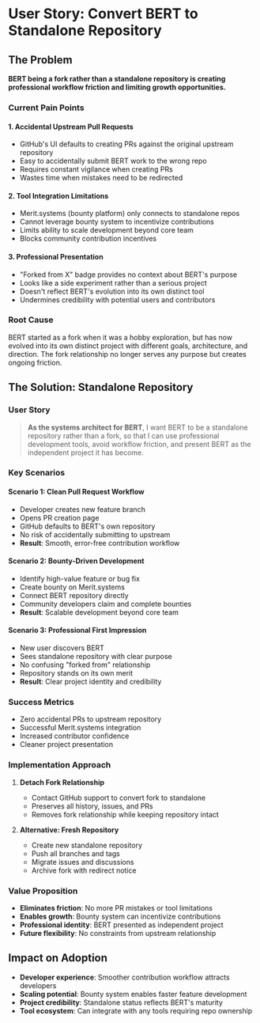 # User Story: Convert BERT to Standalone Repository

## The Problem

**BERT being a fork rather than a standalone repository is creating professional workflow friction and limiting growth opportunities.**

### Current Pain Points

#### 1. Accidental Upstream Pull Requests
- GitHub's UI defaults to creating PRs against the original upstream repository
- Easy to accidentally submit BERT work to the wrong repo
- Requires constant vigilance when creating PRs
- Wastes time when mistakes need to be redirected

#### 2. Tool Integration Limitations
- Merit.systems (bounty platform) only connects to standalone repos
- Cannot leverage bounty system to incentivize contributions
- Limits ability to scale development beyond core team
- Blocks community contribution incentives

#### 3. Professional Presentation
- "Forked from X" badge provides no context about BERT's purpose
- Looks like a side experiment rather than a serious project
- Doesn't reflect BERT's evolution into its own distinct tool
- Undermines credibility with potential users and contributors

### Root Cause
BERT started as a fork when it was a hobby exploration, but has now evolved into its own distinct project with different goals, architecture, and direction. The fork relationship no longer serves any purpose but creates ongoing friction.

## The Solution: Standalone Repository

### User Story
> **As the systems architect for BERT**, I want BERT to be a standalone repository rather than a fork, so that I can use professional development tools, avoid workflow friction, and present BERT as the independent project it has become.

### Key Scenarios

#### Scenario 1: Clean Pull Request Workflow
- Developer creates new feature branch
- Opens PR creation page
- GitHub defaults to BERT's own repository
- No risk of accidentally submitting to upstream
- **Result**: Smooth, error-free contribution workflow

#### Scenario 2: Bounty-Driven Development
- Identify high-value feature or bug fix
- Create bounty on Merit.systems
- Connect BERT repository directly
- Community developers claim and complete bounties
- **Result**: Scalable development beyond core team

#### Scenario 3: Professional First Impression
- New user discovers BERT
- Sees standalone repository with clear purpose
- No confusing "forked from" relationship
- Repository stands on its own merit
- **Result**: Clear project identity and credibility

### Success Metrics
- Zero accidental PRs to upstream repository
- Successful Merit.systems integration
- Increased contributor confidence
- Cleaner project presentation

### Implementation Approach
1. **Detach Fork Relationship**
   - Contact GitHub support to convert fork to standalone
   - Preserves all history, issues, and PRs
   - Removes fork relationship while keeping repository intact

2. **Alternative: Fresh Repository**
   - Create new standalone repository
   - Push all branches and tags
   - Migrate issues and discussions
   - Archive fork with redirect notice

### Value Proposition
- **Eliminates friction**: No more PR mistakes or tool limitations
- **Enables growth**: Bounty system can incentivize contributions
- **Professional identity**: BERT presented as independent project
- **Future flexibility**: No constraints from upstream relationship

## Impact on Adoption
- **Developer experience**: Smoother contribution workflow attracts developers
- **Scaling potential**: Bounty system enables faster feature development
- **Project credibility**: Standalone status reflects BERT's maturity
- **Tool ecosystem**: Can integrate with any tools requiring repo ownership